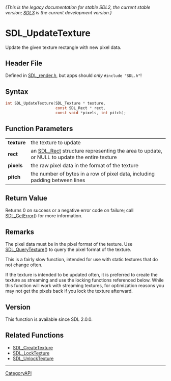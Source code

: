 ###### (This is the legacy documentation for stable SDL2, the current stable version; [SDL3](https://wiki.libsdl.org/SDL3/) is the current development version.)
# SDL_UpdateTexture

Update the given texture rectangle with new pixel data.

## Header File

Defined in [SDL_render.h](https://github.com/libsdl-org/SDL/blob/SDL2/include/SDL_render.h), but apps should _only_ `#include "SDL.h"`!

## Syntax

```c
int SDL_UpdateTexture(SDL_Texture * texture,
                      const SDL_Rect * rect,
                      const void *pixels, int pitch);

```

## Function Parameters

|                 |                                                                                                         |
| --------------- | ------------------------------------------------------------------------------------------------------- |
| **texture**     | the texture to update                                                                                   |
| **rect**        | an [SDL_Rect](SDL_Rect) structure representing the area to update, or NULL to update the entire texture |
| **pixels**      | the raw pixel data in the format of the texture                                                         |
| **pitch**       | the number of bytes in a row of pixel data, including padding between lines                             |

## Return Value

Returns 0 on success or a negative error code on failure; call
[SDL_GetError](SDL_GetError)() for more information.

## Remarks

The pixel data must be in the pixel format of the texture. Use
[SDL_QueryTexture](SDL_QueryTexture)() to query the pixel format of the
texture.

This is a fairly slow function, intended for use with static textures that
do not change often.

If the texture is intended to be updated often, it is preferred to create
the texture as streaming and use the locking functions referenced below.
While this function will work with streaming textures, for optimization
reasons you may not get the pixels back if you lock the texture afterward.

## Version

This function is available since SDL 2.0.0.

## Related Functions

* [SDL_CreateTexture](SDL_CreateTexture)
* [SDL_LockTexture](SDL_LockTexture)
* [SDL_UnlockTexture](SDL_UnlockTexture)

----
[CategoryAPI](CategoryAPI)

